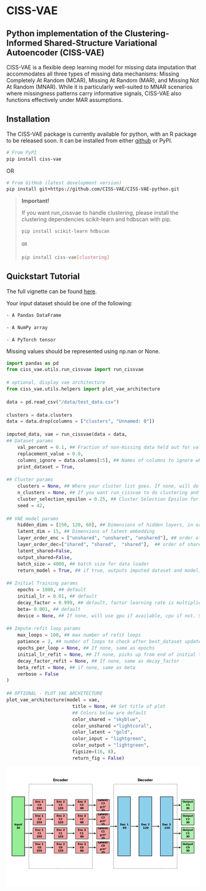 # CISS-VAE

## Python implementation of the Clustering-Informed Shared-Structure Variational Autoencoder (CISS-VAE)

CISS-VAE is a flexible deep learning model for missing data imputation that accommodates all three types of missing data mechanisms: Missing Completely At Random (MCAR), Missing At Random (MAR), and Missing Not At Random (MNAR). While it is particularly well-suited to MNAR scenarios where missingness patterns carry informative signals, CISS-VAE also functions effectively under MAR assumptions.

## Installation

The CISS-VAE package is currently available for python, with an R
package to be released soon. It can be installed from either
[github](https://github.com/CISS-VAE/CISS-VAE-python) or PyPI.

``` bash
# From PyPI
pip install ciss-vae

```
OR

``` bash
# From GitHub (latest development version)
pip install git+https://github.com/CISS-VAE/CISS-VAE-python.git
```

<div>

> **Important!**
>
> If you want run_cissvae to handle clustering, please install the
> clustering dependencies scikit-learn and hdbscan with pip.
>
> ``` bash
> pip install scikit-learn hdbscan
>
> OR
>
> pip install ciss-vae[clustering]
> ```

</div>

## Quickstart Tutorial

The full vignette can be found [here](https://ciss-vae.readthedocs.io/en/latest/vignette.html#).

Your input dataset should be one of the following:

    - A Pandas DataFrame  

    - A NumPy array  

    - A PyTorch tensor  

Missing values should be represented using np.nan or None.

``` python
import pandas as pd
from ciss_vae.utils.run_cissvae import run_cissvae

# optional, display vae architecture
from ciss_vae.utils.helpers import plot_vae_architecture

data = pd.read_csv("/data/test_data.csv")

clusters = data.clusters
data = data.drop(columns = ["clusters", "Unnamed: 0"])

imputed_data, vae = run_cissvae(data = data,
## Dataset params
    val_percent = 0.1, ## Fraction of non-missing data held out for validation
    replacement_value = 0.0, 
    columns_ignore = data.columns[:5], ## Names of columns to ignore when selecting validation dataset (and clustering if you do not provide clusters). For example, demographic columns with no missingness.
    print_dataset = True, 

## Cluster params
    clusters = None, ## Where your cluster list goes. If none, will do clustering for you  
    n_clusters = None, ## If you want run_cissvae to do clustering and you know how many clusters your data should have
    cluster_selection_epsilon = 0.25, ## Cluster Selection Epsilon for HDBSCAN (link)
    seed = 42,

## VAE model params
    hidden_dims = [150, 120, 60], ## Dimensions of hidden layers, in order. One number per layer. 
    latent_dim = 15, ## Dimensions of latent embedding
    layer_order_enc = ["unshared", "unshared", "unshared"], ## order of shared vs unshared layers for encode (can use u or s instead of unshared, shared)
    layer_order_dec=["shared", "shared",  "shared"],  ## order of shared vs unshared layers for decode
    latent_shared=False, 
    output_shared=False, 
    batch_size = 4000, ## batch size for data loader
    return_model = True, ## if true, outputs imputed dataset and model, otherwise just outputs imputed dataset. Set to true to return model for `plot_vae_architecture`

## Initial Training params
    epochs = 1000, ## default 
    initial_lr = 0.01, ## default
    decay_factor = 0.999, ## default, factor learning rate is multiplied by after each epoch, prevents overfitting
    beta= 0.001, ## default
    device = None, ## If none, will use gpu if available, cpu if not. See torch.devices for info (link)

## Impute-refit loop params
    max_loops = 100, ## max number of refit loops
    patience = 2, ## number of loops to check after best_dataset updated. Can increase to avoid local extrema
    epochs_per_loop = None, ## If none, same as epochs
    initial_lr_refit = None, ## If none, picks up from end of initial training
    decay_factor_refit = None, ## If none, same as decay_factor
    beta_refit = None, ## if none, same as beta
    verbose = False
)

## OPTIONAL - PLOT VAE ARCHITECTURE
plot_vae_architecture(model = vae,
                        title = None, ## Set title of plot
                        ## Colors below are default
                        color_shared = "skyblue", 
                        color_unshared ="lightcoral",
                        color_latent = "gold", 
                        color_input = "lightgreen",
                        color_output = "lightgreen",
                        figsize=(16, 8),
                        return_fig = False)
```
![Output of plot_vae_architecture](image-1.png)